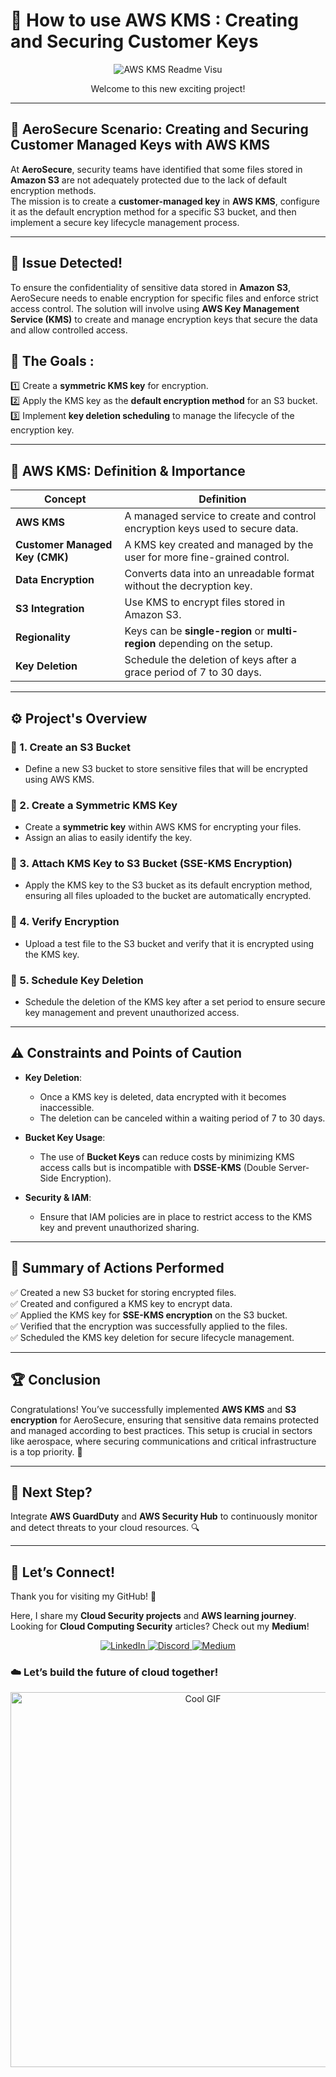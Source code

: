 # 📌 How to use AWS KMS : Creating and Securing Customer Keys

<p align="center">
  <img src="https://github.com/Kzax01/AWS-Security-Aerosecure/blob/main/Data%20Protection%20-%20AWS%20Key%20Management%20Service%20(KMS)/screenshots/AWS%20KMS%20readme%20visu.gif" alt="AWS KMS Readme Visu" />
</p>

<p align="center">
  Welcome to this new exciting project!
</p>

---

## 🚀 AeroSecure Scenario: Creating and Securing Customer Managed Keys with AWS KMS

At **AeroSecure**, security teams have identified that some files stored in **Amazon S3** are not adequately protected due to the lack of default encryption methods.  
The mission is to create a **customer-managed key** in **AWS KMS**, configure it as the default encryption method for a specific S3 bucket, and then implement a secure key lifecycle management process.

---

## 🚨 Issue Detected! 
To ensure the confidentiality of sensitive data stored in **Amazon S3**, AeroSecure needs to enable encryption for specific files and enforce strict access control. The solution will involve using **AWS Key Management Service (KMS)** to create and manage encryption keys that secure the data and allow controlled access.

## 🎯 The Goals :
1️⃣ Create a **symmetric KMS key** for encryption.  
2️⃣ Apply the KMS key as the **default encryption method** for an S3 bucket.  
3️⃣ Implement **key deletion scheduling** to manage the lifecycle of the encryption key.

---

## 📌 AWS KMS: Definition & Importance

| **Concept**               | **Definition**                                                                |
|---------------------------|-------------------------------------------------------------------------------|
| **AWS KMS**               | A managed service to create and control encryption keys used to secure data.   |
| **Customer Managed Key (CMK)** | A KMS key created and managed by the user for more fine-grained control.      |
| **Data Encryption**       | Converts data into an unreadable format without the decryption key.            |
| **S3 Integration**        | Use KMS to encrypt files stored in Amazon S3.                                 |
| **Regionality**           | Keys can be **single-region** or **multi-region** depending on the setup.      |
| **Key Deletion**          | Schedule the deletion of keys after a grace period of 7 to 30 days.           |

---

## ⚙️ Project's Overview

### 🔹 1. Create an S3 Bucket
- Define a new S3 bucket to store sensitive files that will be encrypted using AWS KMS.

### 🔹 2. Create a Symmetric KMS Key
- Create a **symmetric key** within AWS KMS for encrypting your files.  
- Assign an alias to easily identify the key.

### 🔹 3. Attach KMS Key to S3 Bucket (SSE-KMS Encryption)
- Apply the KMS key to the S3 bucket as its default encryption method, ensuring all files uploaded to the bucket are automatically encrypted.

### 🔹 4. Verify Encryption
- Upload a test file to the S3 bucket and verify that it is encrypted using the KMS key.

### 🔹 5. Schedule Key Deletion
- Schedule the deletion of the KMS key after a set period to ensure secure key management and prevent unauthorized access.

---

## ⚠️ Constraints and Points of Caution

- **Key Deletion**:  
  - Once a KMS key is deleted, data encrypted with it becomes inaccessible.  
  - The deletion can be canceled within a waiting period of 7 to 30 days.

- **Bucket Key Usage**:  
  - The use of **Bucket Keys** can reduce costs by minimizing KMS access calls but is incompatible with **DSSE-KMS** (Double Server-Side Encryption).

- **Security & IAM**:  
  - Ensure that IAM policies are in place to restrict access to the KMS key and prevent unauthorized sharing.

---

## 🎯 Summary of Actions Performed
✅ Created a new S3 bucket for storing encrypted files.  
✅ Created and configured a KMS key to encrypt data.  
✅ Applied the KMS key for **SSE-KMS encryption** on the S3 bucket.  
✅ Verified that the encryption was successfully applied to the files.  
✅ Scheduled the KMS key deletion for secure lifecycle management.

---

## 🏆 Conclusion
Congratulations! You’ve successfully implemented **AWS KMS** and **S3 encryption** for AeroSecure, ensuring that sensitive data remains protected and managed according to best practices. This setup is crucial in sectors like aerospace, where securing communications and critical infrastructure is a top priority. 🚀

---

## 🔹 Next Step?
Integrate **AWS GuardDuty** and **AWS Security Hub** to continuously monitor and detect threats to your cloud resources. 🔍

---

## 💬 Let’s Connect!  
Thank you for visiting my GitHub! 🌸  

Here, I share my **Cloud Security projects** and **AWS learning journey**.  
Looking for **Cloud Computing Security** articles? Check out my **Medium**!  

<p align="center">
  <a href="https://www.linkedin.com/in/kenza-in-the-cloud/" target="_blank">
    <img src="https://img.shields.io/badge/LinkedIn-0A66C2?style=for-the-badge&logo=linkedin&logoColor=white" alt="LinkedIn">
  </a>
  <a href="https://discord.com/users/kzax01" target="_blank">
    <img src="https://img.shields.io/badge/Discord-5865F2?style=for-the-badge&logo=discord&logoColor=white" alt="Discord">
  </a>
  <a href="https://medium.com/@Kenza.In.The.Cloud" target="_blank">
    <img src="https://img.shields.io/badge/Medium-12100E?style=for-the-badge&logo=medium&logoColor=white" alt="Medium">
  </a>
</p>


### ☁️ Let’s build the future of cloud together!  
<p align="center">
  <img src="https://i.pinimg.com/originals/91/1d/91/911d914aaf6194489a3f5626bed2bd3a.gif" width="600" alt="Cool GIF">
</p>
